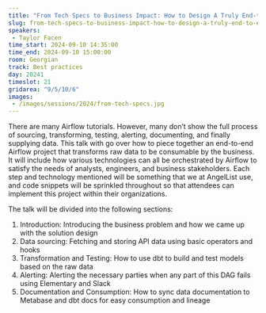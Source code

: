 ```yaml
---
title: "From Tech Specs to Business Impact: How to Design A Truly End-to-End Airflow Project"
slug: from-tech-specs-to-business-impact-how-to-design-a-truly-end-to-end-airflow-project
speakers:
 - Taylor Facen
time_start: 2024-09-10 14:35:00
time_end: 2024-09-10 15:00:00
room: Georgian
track: Best practices
day: 20241
timeslot: 21
gridarea: "9/5/10/6"
images: 
 - /images/sessions/2024/from-tech-specs.jpg
---
```


There are many Airflow tutorials. However, many don’t show the full process of sourcing, transforming, testing, alerting, documenting, and finally supplying data. This talk with go over how to piece together an end-to-end Airflow project that transforms raw data to be consumable by the business. It will include how various technologies can all be orchestrated by Airflow to satisfy the needs of analysts, engineers, and business stakeholders. Each step and technology mentioned will be something that we at AngelList use, and code snippets will be sprinkled throughout so that attendees can implement this project within their organizations. 
 
The talk will be divided into the following sections: 
 
 1. Introduction: Introducing the business problem and how we came up with the solution design
 2. Data sourcing: Fetching and storing API data using basic operators and hooks
 3. Transformation and Testing: How to use dbt to build and test models based on the raw data
 4. Alerting: Alerting the necessary parties when any part of this DAG fails using Elementary and Slack
 5. Documentation and Consumption: How to sync data documentation to Metabase and dbt docs for easy consumption and lineage